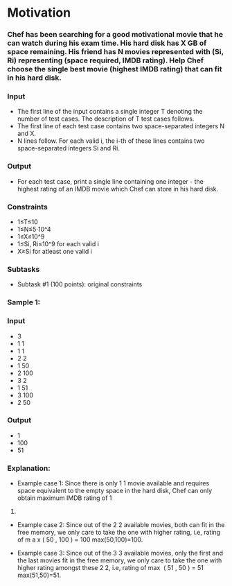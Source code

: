 # Motivation
### Chef has been searching for a good motivational movie that he can watch during his exam time. His hard disk has X GB of space remaining. His friend has N movies represented with (Si, Ri) representing (space required, IMDB rating). Help Chef choose the single best movie (highest IMDB rating) that can fit in his hard disk.

### Input
- The first line of the input contains a single integer T denoting the number of test cases. The description of T test cases follows.
- The first line of each test case contains two space-separated integers N and X.
- N lines follow. For each valid i, the i-th of these lines contains two space-separated integers Si and Ri.
​
### Output
- For each test case, print a single line containing one integer - the highest rating of an IMDB movie which Chef can store in his hard disk.

### Constraints
- 1≤T≤10
- 1≤N≤5⋅10^4
- 1≤X≤10^9
- 1≤Si, Ri≤10^9 for each valid i
- X≥Si for atleast one valid i

### Subtasks
- Subtask #1 (100 points): original constraints

### Sample 1:
### Input
- 3
- 1 1
- 1 1
- 2 2
- 1 50
- 2 100
- 3 2
- 1 51
- 3 100
- 2 50
### Output
- 1
- 100 
- 51

### Explanation:
- Example case 1: Since there is only 
1
1 movie available and requires space equivalent to the empty space in the hard disk, Chef can only obtain maximum IMDB rating of 
1
1.

- Example case 2: Since out of the 
2
2 available movies, both can fit in the free memory, we only care to take the one with higher rating, i.e, rating of 
m
a
x
(
50
,
100
)
=
100
max(50,100)=100.

- Example case 3: Since out of the 
3
3 available movies, only the first and the last movies fit in the free memory, we only care to take the one with higher rating amongst these 
2
2, i.e, rating of 
max
⁡
(
51
,
50
)
=
51
max(51,50)=51.